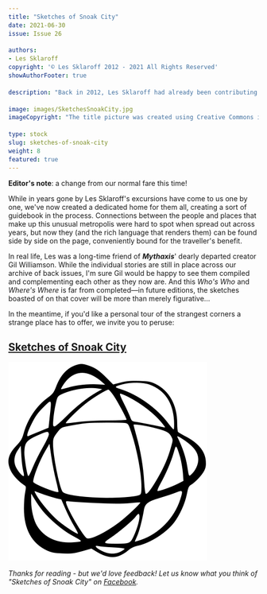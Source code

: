 ```yaml
---
title: "Sketches of Snoak City"
date: 2021-06-30
issue: Issue 26

authors:
- Les Sklaroff
copyright: '© Les Sklaroff 2012 - 2021 All Rights Reserved'
showAuthorFooter: true

description: "Back in 2012, Les Sklaroff had already been contributing quirky pieces to Mythaxis for several years. Issue 11 introduced us to a variety of unusually named persons — Paeony 3rdfield, Dundro Fappit, a collection of rivals negotiating the maze of someone called 'Foroquont' — all denizens of a single, strange, intriguing city, possibly ancient, possibly future. Over the following eight years we've returned to Snoak City numerous times, but the connections between these moments has never been as clear as now."

image: images/SketchesSnoakCity.jpg
imageCopyright: "The title picture was created using Creative Commons images - many thanks to the following creators: [Telstarboy](https://www.pexels.com/photo/books-on-wooden-surface-3622342/) and [FWStudio](https://www.pexels.com/photo/brown-wooden-wall-168441/)."

type: stock
slug: sketches-of-snoak-city
weight: 8
featured: true
---
```


**Editor's note**: a change from our normal fare this time! 

While in years gone by Les Sklaroff's excursions have come to us one by one, we've now created a dedicated home for them all, creating a sort of guidebook in the process.  Connections between the people and places that make up this unusual metropolis were hard to spot when spread out across years, but now they (and the rich language that renders them) can be found side by side on the page, conveniently bound for the traveller's benefit.

In real life, Les was a long-time friend of ***Mythaxis***' dearly departed creator Gil Williamson. While the individual stories are still in place across our archive of back issues, I'm sure Gil would be happy to see them compiled and complementing each other as they now are. And this *Who's Who* and *Where's Where* is far from completed—in future editions, the sketches boasted of on that cover will be more than merely figurative…

In the meantime, if you'd like a personal tour of the strangest corners a strange place has to offer, we invite you to peruse:

## [Sketches of Snoak City](https://mythaxis.co.uk/SnoakCity/)

![Orbit-sml ><](images/Orbit.svg)

*Thanks for reading - but we'd love feedback! Let us know what you think of "Sketches of Snoak City" on [Facebook](https://www.facebook.com/MythaxisMagazine/posts/278296907424642).*

